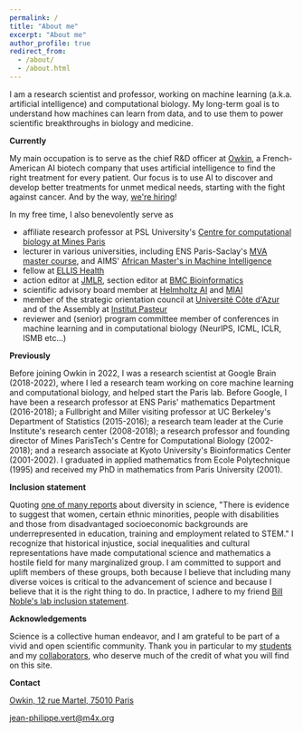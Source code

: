 ```yaml
---
permalink: /
title: "About me"
excerpt: "About me"
author_profile: true
redirect_from: 
  - /about/
  - /about.html
---
```


I am a research scientist and professor, working on machine learning (a.k.a. artificial intelligence) and computational biology. My long-term goal is to understand how machines can learn from data, and to use them to power scientific breakthroughs in biology and medicine.

**Currently**

My main occupation is to serve as the chief R&D officer at [Owkin](https://owkin.com), a French-American AI biotech company that uses artificial intelligence to find the right treatment for every patient. Our focus is to use AI to discover and develop better treatments for unmet medical needs, starting with the fight against cancer. And by the way, [we're hiring](https://owkin.com/hiring#current-opportunities)!

In my free time, I also benevolently serve as
- affiliate research professor at PSL University's [Centre for computational biology at Mines Paris](https://cbio.mines-paristech.fr)
- lecturer in various universities, including ENS Paris-Saclay's [MVA master course](https://www.master-mva.com), and AIMS' [African Master's in Machine Intelligence](https://aimsammi.org)
- fellow at [ELLIS Health](https://ellis.eu/programs/ellis-health)
- action editor at [JMLR](https://www.jmlr.org/editorial-board.html), section editor at [BMC Bioinformatics](https://bmcbioinformatics.biomedcentral.com/about/editorial-board)
- scientific advisory board member at [Helmholtz AI](https://www.helmholtz.ai/themenmenue/our-model/helmholtz-ai-boards/index.html) and [MIAI](https://miai.univ-grenoble-alpes.fr/institut-miai/gouvernance/comite-scientifique-international)
- member of the strategic orientation council at [Université Côte d'Azur](https://univ-cotedazur.eu) and of the Assembly at [Institut Pasteur](https://www.pasteur.fr/en/institut-pasteur/our-governance/assembly)
- reviewer and (senior) program committee member of conferences in machine learning and in computational biology (NeurIPS, ICML, ICLR, ISMB etc...)

**Previously**

Before joining Owkin in 2022, I was a research scientist at Google Brain (2018-2022), where I led a research team working on core machine learning and computational biology, and helped start the Paris lab. Before Google, I have been a research professor at ENS Paris' mathematics Department (2016-2018); a Fullbright and Miller visiting professor at UC Berkeley's Department of Statistics (2015-2016); a research team leader at the Curie Institute's research center (2008-2018); a research professor and founding director of Mines ParisTech's Centre for Computational Biology (2002-2018); and a research associate at Kyoto University's Bioinformatics Center (2001-2002). I graduated in applied mathematics from Ecole Polytechnique (1995) and received my PhD in mathematics from Paris University (2001).

**Inclusion statement**

Quoting [one of many reports](https://committees.parliament.uk/work/1639/diversity-and-inclusion-in-stem/) about diversity in science, "There is evidence to suggest that women, certain ethnic minorities, people with disabilities and those from disadvantaged socioeconomic backgrounds are underrepresented in education, training and employment related to STEM." I recognize that historical injustice, social inequalities and cultural representations have made computational science and mathematics a hostile field for many marginalized group. I am committed to support and uplift members of these groups, both because I believe that including many diverse voices is critical to the advancement of science and because I believe that it is the right thing to do. In practice, I adhere to my friend [Bill Noble's lab inclusion statement](https://noble.gs.washington.edu/inclusion.html).

**Acknowledgements**

Science is a collective human endeavor, and I am grateful to be part of a vivid and open scientific community. Thank you in particular to my [students](students/) and my [collaborators](publications), who deserve much of the credit of what you will find on this site.

**Contact**

[Owkin, 12 rue Martel, 75010 Paris](https://goo.gl/maps/9TK7DrFXYVAaYV148)

jean-philippe.vert@m4x.org